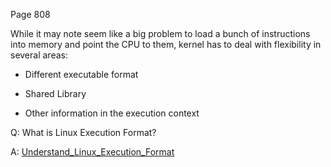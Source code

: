 Page 808 

While it may note seem like a big problem to load a bunch of instructions into memory and point the CPU to them, kernel has to deal with flexibility in several areas:

- Different executable format 

- Shared Library

- Other information in the execution context



Q: What is Linux Execution Format?

A: [Understand_Linux_Execution_Format](./dependencies/Understand_Linux_Execution_Format.md)